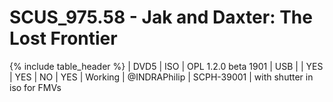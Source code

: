 # SCUS_975.58 - Jak and Daxter: The Lost Frontier

{% include table_header %}
| DVD5 | ISO | OPL 1.2.0 beta 1901 | USB |  | YES | YES | NO | YES | Working | @INDRAPhilip | SCPH-39001 | with shutter in iso for FMVs 
